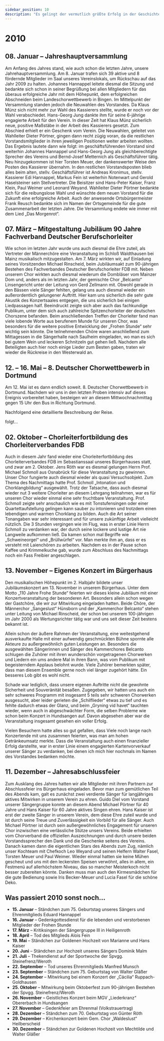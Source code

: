```yaml
---
sidebar_position: 10
description: "Es gelingt der vermutlich größte Erfolg in der Geschichte der Frohen Stunde: Die Teilnahme am Deutschen Chorwettbewerb in Dortmund."
---
```


# 2010

## 08. Januar – Jahreshauptversammlung

Am Anfang des Jahres stand, wie auch schon die letzten Jahre, unsere Jahrehauptversammlung. Am 8. Januar trafen sich 39 aktive und 8 fördernde Mitglieder im Saal unseres Vereinslokals, um Rückschau auf das Jahr 2009 zu halten. Johannes Hannappel leitete diesmal die Sitzung und bedankte sich schon in seiner Begrüßung bei allen Mitgliedern für das überaus erfolgreiche Jahr mit dem Höhepunkt, dem erfolgreichen Abschneiden beim Landeschorwettbewerb in Bingen. Im Mittelpunkt der Versammlung standen jedoch die Neuwahlen des Vorstandes. Da Klaus Münz sich nicht mehr zur Wahl des Kassierers stellte, wurde er noch vor der Wahl verabschiedet. Hans-Georg Jung dankte ihm für seine 6-jährige engagierte Arbeit für den Verein. In dieser Zeit hat Klaus Münz sicherlich neue, positive Maßstäbe in der Arbeit des Kassierers gesetzt. Zum Abschied erhielt er ein Geschenk vom Verein. Die Neuwahlen, geleitet von Wahlleiter Dieter Pörtner, gingen dann recht zügig voran, da die restlichen Vorstandsmitglieder in ihren jeweiligen Positionen weiter arbeiten wollten. Das Ergebnis lautete dann wie folgt: im geschäftsführenden Vorstand sind weiterhin Johannes Hannappel und Hans-Georg Jung als gleichberechtigte Sprecher des Vereins und Bernd-Josef Metternich als Geschäftsführer tätig. Neu hinzugekommen ist hier Torsten Meuer, der dankenswerter Weise den Posten des Kassierer übernahm. In den restlichen Vorstandsposten blieb alles beim alten, stellv. Geschäftsführer ist Andreas Kronimus, stellv. Kassierer Edi Hannappel, Markus Fein ist weiterhin Notenwart und Gerold Haselsteiner sein Stellvertreter. Die Beisitzer sind Hans-Peter Kaiser, Franz Klein, Paul Weimer und Leonard Weyand. Wahlleiter Dieter Pörtner bedankte sich für die reibungslose Wahl und wünschte dem neuen Vorstand für die Zukunft eine erfolgreiche Arbeit. Auch der anwesende Ortsbürgermeister Frank Reusch bedankte sich im Namen der Ortsgemeinde für die gute Zusammenarbeit der letzten Jahre. Die Versammlung endete wie immer mit dem Lied „Das Morgenrot“.

## 07. März – Mitgestaltung Jubiläum 90 Jahre Fachverband Deutscher Berufschorleiter

Wie schon im letzten Jahr wurde uns auch diesmal die Ehre zuteil, als Vertreter der Männerchöre eine Veranstaltung im Schloß Waldthausen bei Mainz musikalisch mitzugestalten. Am 7. März wirkten wir, auf Einladung seines Vorsitzenden Michael Rinscheid, beim Jubiläumsakt zum 90-jährigen Bestehen des Fachverbandes Deutscher Berufschorleiter FDB mit. Neben unserem Chor wirkten auch diesmal wiederum die Dombläser vom Mainzer Dom und, anders als im letzten Jahr, der gemischte Chor „Belcanto“ Linsengericht unter der Leitung von Gerd Zellmann mit. Obwohl gerade in den Bässen viele Sänger fehlten, gelang uns auch diesmal wieder ein außerordentlich gelungener Auftritt. Hier kam uns sicherlich die sehr gute Akustik des Konzertsaales entgegen, die uns sicherlich bei einigen Liedpassagen half. Beeindruckt zeigte sich aber auch das fachkundige Publikum, unter dem sich auch zahlreiche Spitzenchorleiter der deutschen Chorszene befanden. Beim anschließenden Treffen der Chorleiter fand man viele lobende Worte aus berufenem Munde für unseren Chor, was besonders für die weitere positive Entwicklung der „Frohen Stunde“ sehr wichtig sein könnte. Die teilnehmenden Chöre waren anschließend zum Mittagessen in die Sängerhalle nach Saulheim eingeladen, wo man es sich bei gutem Wein und leckeren Schnitzeln gut gehen ließ. Nachdem alle Beteiligten auch hier noch einige Lieder zum Besten gaben, traten wir wieder die Rückreise in den Westerwald an.

## 12. – 16. Mai – 8. Deutscher Chorwettbewerb in Dortmund

Am 12. Mai ist es dann endlich soweit. 8. Deutscher Chorwettbewerb in Dortmund. Nachdem wir uns in den letzten Proben intensiv auf dieses Ereignis vorbereitet haben, besteigen wir an diesem Mittwochnachmittag gegen 15 Uhr den Bus in Richtung Dortmund.

Nachfolgend eine detaillierte Beschreibung der Reise.

folgt…

## 02. Oktober – Chorleiterfortbildung des Chorleiterverbandes FDB

Auch in diesem Jahr fand wieder eine Chorleiterfortbildung des Chorleiterverbandes FDB im Sebastianssaal unseres Bürgerhauses statt, und zwar am 2. Oktober. Jens Röth war es diesmal gelungen Herrn Prof. Michael Schmoll aus Osnabrück für diese Veranstaltung zu gewinnen. Unser Chor fungierte auch diesmal wieder als quasi Versuchsobjekt. Zum Thema des Nachmittags hatte Prof. Schmoll „Intonation und Chorklangbildung“ ausgewählt. Trotz der Tatsache, dass auch diesmal wieder nut 3 weitere Chorleiter an diesem Lehrgang teilnahmen, war es für unseren Chor wieder einmal eine sehr fruchtbare Veranstaltung. Prof. Schmoll zeigte sehr anschaulich wie es mit Tonstufensingen oder einer Quartettaufstellung gelingen kann sauber zu intonieren und trotzdem einen lebendigen und warmen Chorklang zu bilden. Auch die Art seiner Tonangaben war sehr interessant und für unsere zukünftige Arbeit vielleicht nützlich. Die 3 Stunden vergingen wie im Flug, was in erster Linie Herrn Schmoll zu verdanken war, der durch seine lockere und lustige Art nie Langweile aufkommen ließ. Da kamen schon mal Begriffe wie „Schweineorgel“ und „Brüllwürfel“ vor. Man merkte ihm an, dass er es versteht mit Laienchören zu arbeiten. Nachdem es in der Pause schon Kaffee und Krimmelkuche gab, wurde zum Abschluss des Nachmittags noch ein Fass Freibier angeschlagen.

## 13. November – Eigenes Konzert im Bürgerhaus

Den musikalischen Höhepunkt im 2. Halbjahr bildete unser Jubiläumskonzert am 13. November in unserem Bürgerhaus. Unter dem Motto „110 Jahre Frohe Stunde“ feierten wir dieses kleine Jubiläum mit einer Konzertveranstaltung der besonderen Art. Besonders allein schon wegen der Gastchöre, die wir zur Mitwirkung eingeladen hatten. Beide Chöre, der Männerchor „Sangeslust“ Hünsborn und der „Kammerchor Belcanto“ stehen unter Leitung von Michael Rinscheid, der schon bei unserem 100-jährigen im Jahr 2000 als Wertungsrichter tätig war und uns seit dieser Zeit bestens bekannt ist.

Allein schon der äußere Rahmen der Veranstaltung, eine weitestgehend ausverkaufte Halle mit einer aufwendig geschmückten Bühne spornte alle Akteure zu außergewöhnlich guten Leistungen an. Besonders die ausgewählten Sängerinnen und Sänger des Kammerchores Belcanto schlugen die Zuhörer mit ihren wunderschön vorgetragenen Chorwerken und Liedern ein ums andere Mal in ihren Bann, was vom Publikum mit begeisterndem Applaus belohnt wurde. Viele Zuhörer bemerkten später, dass man diesem Ensemble gerne noch viel länger zugehört hätte. Ein besseres Lob gibt es wohl nicht.

Schade war lediglich, dass unsere eigenen Auftritte nicht die gewohnte Sicherheit und Souveränität besaßen. Zugegeben, wir hatten uns auch ein sehr schweres Programm mit insgesamt 5 teils sehr schweren Chorwerken ausgesucht, aber leider gerieten die „Schilflieder“ etwas zu tief und es fehlte dadurch etwas der Glanz, und beim „Gryning vid havet“ tauchten wieder, wenn auch in abgeschwächter Form, die selben Probleme wie schon beim Konzert in Hundsangen auf. Davon abgesehen aber war die Veranstaltung insgesamt gesehen ein voller Erfolg.

Vielen Besuchern hatte alles so gut gefallen, dass Viele noch lange nach Konzertende mit uns zusammen feierten, was man am hohen Getränkeumsatz merkte. Dass die Veranstaltung auch einen finanzieller Erfolg darstellte, war in erster Linie einem engagierten Kartenvorverkauf unserer Sänger zu verdanken, bei denen ich mich hier nochmals im Namen des Vorstandes bedanken möchte.

## 11. Dezember – Jahresabschlussfeier

Zum Ausklang des Jahres hatten wir alle Mitglieder mit ihren Partnern zur Abschlussfeier ins Bürgerhaus eingeladen. Bevor man zum gemütlichen Teil des Abends kam, galt es zunächst zwei verdiente Sänger für langjähriges aktives Mitwirken in unserem Verein zu ehren. Guido Diel vom Vorstand unserer Sängergruppe konnte an diesem Abend Michael Pörtner für 40 Jahre und Hans Kaiser für 60 Jahre aktives Singen ehren. Hans Kaiser ist erst der zweite Sänger in unserem Verein, dem diese Ehre zuteil wurde und ist durch seine Treue und Zuverlässigkeit ein Vorbild für alle Sänger. Auch Michael Pörtner ist durch sein außergewöhnliches Engagement für unseren Chor inzwischen eine verlässliche Stütze unsers Vereins. Beide erhielten vom Chorverband die offiziellen Auszeichnungen und durch unsere beiden Vorstandssprecher den Dank und die Geschenke seitens des Vereins. Danach kamen dann die eigentlichen Stars des Abends zum Zug, nämlich unser Kochteam mit Chefkoch Leo Weyand und seinen Helfern Walter Fasel, Torsten Meuer und Paul Weimer. Wieder einmal hatten sie keine Mühen gescheut und uns mit den leckersten Speisen verwöhnt, alles in allem, ein Festmenü auf allerhöchstem Niveau, das so mancher Meisterkoch nicht besser zubereiten könnte. Danken muss man auch den Kirmesmädchen für die gute Bedienung sowie Iris Becker-Meuer und Lucia Fasel für die schöne Deko.

## Was passiert 2010 sonst noch…

- **15. Januar** – Ständchen zum 75. Geburtstag unseres Sängers und Ehrenmitglieds Eduard Hannappel
- **16. Januar** – Gedenkgottesdienst für die lebenden und verstorbenen Mitglieder der Frohen Stunde
- **17. März** – Kritiksingen der Sängergruppe III in Heiligenroth
- **18. April** – Tod des Mitglieds Alois Fein
- **19. Mai** – Ständchen zur Goldenen Hochzeit von Marianne und Hans Kaiser
- **20. Juni** – Ständchen zur Hochzeit unseres Sängers Dominik Malm
- **21. Juli** – Thekendienst auf der Sportwoche der Spvgg. Steinefrenz/Weroth
- **22. September** – Tod unseres Ehrenmitglieds Manfred Munsch
- **23. September** – Ständchen zum 75. Geburtstag von Walter Gläßer
- **24. September** – Mitwirkung bei einem Konzert der „Cäcilia“ Ruppach-Goldhausen
- **25. Oktober** – Mitwirkung beim Oktoberfest zum 90-jährigen Bestehen der Spvgg. Steinefrenz/Weroth
- **26. November** – Geistliches Konzert beim MGV „Liederkranz“ Obererbach in Hundsangen
- **27. November** – Gedenkfeier am Ehrenmal (Volkstrauertrag)
- **28. Dezember** – Ständchen zum 70. Geburtstag von Günter Röth
- **29. Dezember** – Kirchenkonzert beim Gem. Chor „Waldeslust“ Heilberscheid
- **30. Dezember** – Ständchen zur Goldenen Hochzeit von Mechtilde und Walter Gläßer
